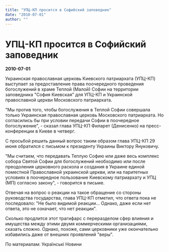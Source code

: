 ```yaml
---
title: "УПЦ-КП просится в Софийский заповедник"
date: "2010-07-01"
author: ""
---
```


# УПЦ-КП просится в Софийский заповедник

**2010-07-01** 

Украинская православная церковь Киевского патриархата (УПЦ-КП) выступает за предоставление права поочередного проведения богослужений в храме Теплой (Малой) Софии на территории заповедника "София Киевская" для УПЦ-КП и Украинской православной церкви Московского патриархата.

"Мы против того, чтобы богослужения в Теплой Софии совершала только Украинская православная церковь Московского патриархата. Но согласились бы при условии передачи Софии в поочередное богослужение", - сказал глава УПЦ-КП Филарет (Денисенко) на пресс-конференции в Киеве в четверг.

С просьбой решить данный вопрос таким образом глава УПЦ-КП 29 июня обратился с письмом к президенту Украины Виктору Януковичу.

"Мы считаем, что передавать Теплую Софию или даже весь комплекс собора Святой Софии для богослужений необходимо или после преодоления церковного раскола и создания в Украине единой поместной Православной украинской церкви, или на паритетных условиях в поочередное пользование Киевскому патриархату и УПЦ (МП) согласно закону", - говорится в письме.

Отвечая на вопрос о реакции на такое обращение со стороны руководства государства, глава УПЦ-КП отметил, что ответа пока не последовало: "Не было видимой реакции… Однако, даже если нет ответа, это не означает, что нет реакции".

Сколько продлится этот трагифарс с переразделом сфер влияния и имущества между этими двумя коммерческими организациями, сказать сложно. Однако, похоже, сами церковники уже окончательно избавились даже от внешних проявлений "веры".

По материалам: Українські Новини